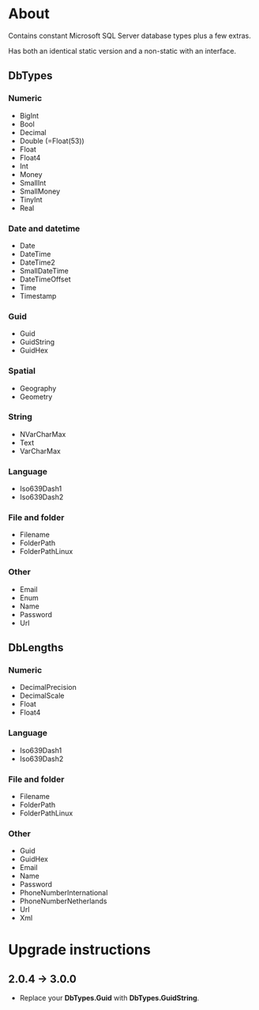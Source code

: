 # About

Contains constant Microsoft SQL Server database types plus a few extras.

Has both an identical static version and a non-static with an interface.

## DbTypes

### Numeric

- BigInt
- Bool
- Decimal
- Double (=Float(53))
- Float
- Float4
- Int
- Money
- SmallInt
- SmallMoney
- TinyInt
- Real

### Date and datetime

- Date
- DateTime
- DateTime2
- SmallDateTime
- DateTimeOffset
- Time
- Timestamp

### Guid

- Guid
- GuidString
- GuidHex

### Spatial

- Geography
- Geometry

### String

- NVarCharMax
- Text
- VarCharMax

### Language

- Iso639Dash1
- Iso639Dash2

### File and folder

- Filename
- FolderPath
- FolderPathLinux

### Other

- Email
- Enum
- Name
- Password
- Url



## DbLengths

### Numeric

- DecimalPrecision
- DecimalScale
- Float
- Float4

### Language

- Iso639Dash1
- Iso639Dash2

### File and folder

- Filename
- FolderPath
- FolderPathLinux

### Other

- Guid
- GuidHex
- Email
- Name
- Password
- PhoneNumberInternational
- PhoneNumberNetherlands
- Url
- Xml

# Upgrade instructions

## 2.0.4 &rarr; 3.0.0

- Replace your **DbTypes.Guid** with **DbTypes.GuidString**.
